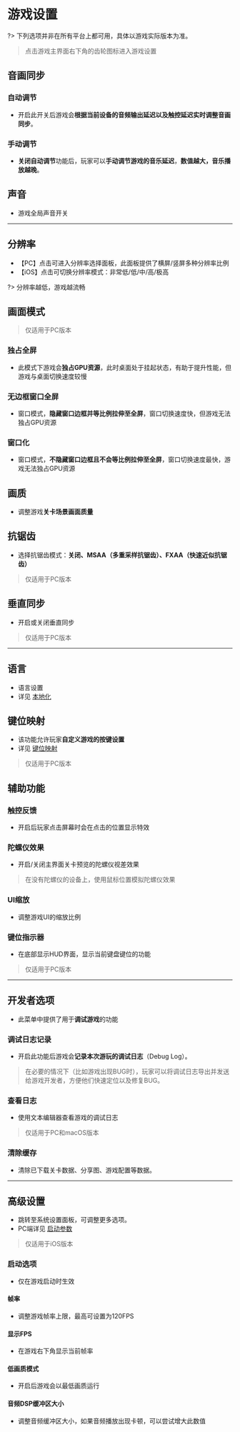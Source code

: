# 游戏设置

?> 下列选项并非在所有平台上都可用，具体以游戏实际版本为准。

> 点击游戏主界面右下角的齿轮图标进入游戏设置




## 音画同步

### 自动调节
- 开启此开关后游戏会**根据当前设备的音频输出延迟以及触控延迟实时调整音画同步**。

### 手动调节
- **关闭自动调节**功能后，玩家可以**手动调节游戏的音乐延迟**，**数值越大，音乐播放越晚**。




## 声音
- 游戏全局声音开关


----------------

## 分辨率
- 【PC】点击可进入分辨率选择面板，此面板提供了横屏/竖屏多种分辨率比例
- 【iOS】点击可切换分辨率模式：非常低/低/中/高/极高

?> 分辨率越低，游戏越流畅


## 画面模式

> 仅适用于PC版本

### 独占全屏
- 此模式下游戏会**独占GPU资源**，此时桌面处于挂起状态，有助于提升性能，但游戏与桌面切换速度较慢

### 无边框窗口全屏
- 窗口模式，**隐藏窗口边框并等比例拉伸至全屏**，窗口切换速度快，但游戏无法独占GPU资源

### 窗口化
- 窗口模式，**不隐藏窗口边框且不会等比例拉伸至全屏**，窗口切换速度最快，游戏无法独占GPU资源






## 画质
- 调整游戏**关卡场景画面质量**




## 抗锯齿
- 选择抗锯齿模式：**关闭、MSAA（多重采样抗锯齿）、FXAA（快速近似抗锯齿）**

> 仅适用于PC版本




## 垂直同步
- 开启或关闭垂直同步

> 仅适用于PC版本


----------------

## 语言
- 语言设置
- 详见 [本地化](/dlce/localization.md)



## 键位映射
- 该功能允许玩家**自定义游戏的按键设置**
- 详见 [键位映射](/dlce/key_mapping.md)

> 仅适用于PC版本




## 辅助功能

### 触控反馈
- 开启后玩家点击屏幕时会在点击的位置显示特效

### 陀螺仪效果
- 开启/关闭主界面关卡预览的陀螺仪视差效果

> 在没有陀螺仪的设备上，使用鼠标位置模拟陀螺仪效果

### UI缩放
- 调整游戏UI的缩放比例

### 键位指示器
- 在底部显示HUD界面，显示当前键盘键位的功能

> 仅适用于PC版本


----------------



## 开发者选项
- 此菜单中提供了用于**调试游戏**的功能

### 调试日志记录
- 开启此功能后游戏会**记录本次游玩的调试日志**（Debug Log）。

> 在必要的情况下（比如游戏出现BUG时），玩家可以将调试日志导出并发送给游戏开发者，方便他们快速定位以及修复BUG。

### 查看日志
- 使用文本编辑器查看游戏的调试日志

> 仅适用于PC和macOS版本

### 清除缓存
- 清除已下载关卡数据、分享图、游戏配置等数据。


----------------

## 高级设置
- 跳转至系统设置面板，可调整更多选项。
- PC端详见 [启动参数](/dlce/commands.md)
> 仅适用于iOS版本

### 启动选项
- 仅在游戏启动时生效

#### 帧率
- 调整游戏帧率上限，最高可设置为120FPS

#### 显示FPS
- 在游戏右下角显示当前帧率

#### 低画质模式
- 开启后游戏会以最低画质运行

#### 音频DSP缓冲区大小
- 调整音频缓冲区大小，如果音频播放出现卡顿，可以尝试增大此数值
